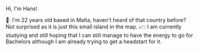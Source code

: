 Hi, I'm Hans! 

📍: I'm 22 years old based in Malta, haven't heard of that country before? Not surprised as it is just this small island in the map.
📈: I am currently studying and still hoping that I can still manage to have the energy to go for Bachelors although I am already trying to get a headstart for it.
